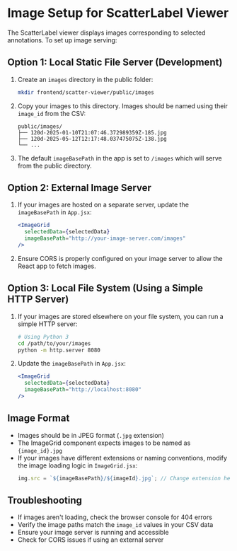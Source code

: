 # Image Setup for ScatterLabel Viewer

The ScatterLabel viewer displays images corresponding to selected annotations. To set up image serving:

## Option 1: Local Static File Server (Development)

1. Create an `images` directory in the public folder:
   ```bash
   mkdir frontend/scatter-viewer/public/images
   ```

2. Copy your images to this directory. Images should be named using their `image_id` from the CSV:
   ```
   public/images/
   ├── 120d-2025-01-10T21:07:46.372989359Z-185.jpg
   ├── 120d-2025-05-12T12:17:48.037475075Z-138.jpg
   └── ...
   ```

3. The default `imageBasePath` in the app is set to `/images` which will serve from the public directory.

## Option 2: External Image Server

1. If your images are hosted on a separate server, update the `imageBasePath` in `App.jsx`:
   ```jsx
   <ImageGrid 
     selectedData={selectedData} 
     imageBasePath="http://your-image-server.com/images"
   />
   ```

2. Ensure CORS is properly configured on your image server to allow the React app to fetch images.

## Option 3: Local File System (Using a Simple HTTP Server)

1. If your images are stored elsewhere on your file system, you can run a simple HTTP server:
   ```bash
   # Using Python 3
   cd /path/to/your/images
   python -m http.server 8080
   ```

2. Update the `imageBasePath` in `App.jsx`:
   ```jsx
   <ImageGrid 
     selectedData={selectedData} 
     imageBasePath="http://localhost:8080"
   />
   ```

## Image Format

- Images should be in JPEG format (`.jpg` extension)
- The ImageGrid component expects images to be named as `{image_id}.jpg`
- If your images have different extensions or naming conventions, modify the image loading logic in `ImageGrid.jsx`:
  ```jsx
  img.src = `${imageBasePath}/${imageId}.jpg`; // Change extension here
  ```

## Troubleshooting

- If images aren't loading, check the browser console for 404 errors
- Verify the image paths match the `image_id` values in your CSV data
- Ensure your image server is running and accessible
- Check for CORS issues if using an external server